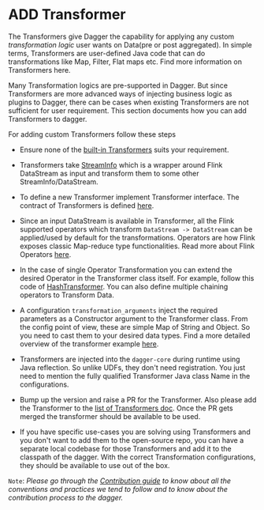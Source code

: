 # ADD Transformer

The Transformers give Dagger the capability for applying any custom _transformation logic_ user wants on Data(pre or post aggregated). In simple terms, Transformers are user-defined Java code that can do transformations like Map, Filter, Flat maps etc. Find more information on Transformers here.

Many Transformation logics are pre-supported in Dagger. But since Transformers are more advanced ways of injecting business logic as plugins to Dagger, there can be cases when existing Transformers are not sufficient for user requirement. This section documents how you can add Transformers to dagger.

For adding custom Transformers follow these steps

- Ensure none of the [built-in Transformers](docs/../../reference/transformers.md) suits your requirement.

- Transformers take [StreamInfo](https://github.com/odpf/dagger/blob/main/dagger-common/src/main/java/io/odpf/dagger/common/core/StreamInfo.java) which is a wrapper around Flink DataStream as input and transform them to some other StreamInfo/DataStream.

- To define a new Transformer implement Transformer interface. The contract of Transformers is defined [here](https://github.com/odpf/dagger/blob/main/dagger-common/src/main/java/io/odpf/dagger/common/core/Transformer.java).

- Since an input DataStream is available in Transformer, all the Flink supported operators which transform `DataStream -> DataStream` can be applied/used by default for the transformations. Operators are how Flink exposes classic Map-reduce type functionalities. Read more about Flink Operators [here](https://ci.apache.org/projects/flink/flink-docs-release-1.9/dev/stream/operators/).

- In the case of single Operator Transformation you can extend the desired Operator in the Transformer class itself. For example, follow this code of [HashTransformer](https://github.com/odpf/dagger/blob/main/dagger-functions/src/main/java/io/odpf/dagger/functions/transformers/HashTransformer.java). You can also define multiple chaining operators to Transform Data.

- A configuration `transformation_arguments` inject the required parameters as a Constructor argument to the Transformer class. From the config point of view, these are simple Map of String and Object. So you need to cast them to your desired data types. Find a more detailed overview of the transformer example [here](docs/../../guides/use_transformer.md).

- Transformers are injected into the `dagger-core` during runtime using Java reflection. So unlike UDFs, they don't need registration. You just need to mention the fully qualified Transformer Java class Name in the configurations.

- Bump up the version and raise a PR for the Transformer. Also please add the Transformer to the [list of Transformers doc](docs/../../reference/transformers.md). Once the PR gets merged the transformer should be available to be used.

- If you have specific use-cases you are solving using Transformers and you don't want to add them to the open-source repo, you can have a separate local codebase for those Transformers and add it to the classpath of the dagger. With the correct Transformation configurations, they should be available to use out of the box.

`Note`: _Please go through the [Contribution guide](docs/../../contribute/contribution.md) to know about all the conventions and practices we tend to follow and to know about the contribution process to the dagger._
